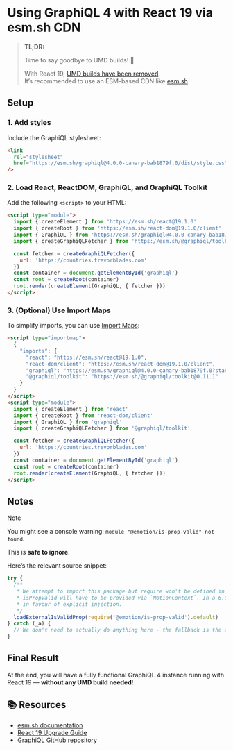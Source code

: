 # Using GraphiQL 4 with React 19 via esm.sh CDN

> **TL;DR:**
>
> Time to say goodbye to UMD builds! 👋
>
> With React 19, [UMD builds have been removed](https://react.dev/blog/2024/04/25/react-19-upgrade-guide#umd-builds-removed).  
> It’s recommended to use an ESM-based CDN like [esm.sh](https://esm.sh).

## Setup

### 1. Add styles

Include the GraphiQL stylesheet:

```html
<link
  rel="stylesheet"
  href="https://esm.sh/graphiql@4.0.0-canary-bab1879f.0/dist/style.css"
/>
```

### 2. Load React, ReactDOM, GraphiQL, and GraphiQL Toolkit

Add the following `<script>` to your HTML:

```html
<script type="module">
  import { createElement } from 'https://esm.sh/react@19.1.0'
  import { createRoot } from 'https://esm.sh/react-dom@19.1.0/client'
  import { GraphiQL } from 'https://esm.sh/graphiql@4.0.0-canary-bab1879f.0?standalone'
  import { createGraphiQLFetcher } from 'https://esm.sh/@graphiql/toolkit@0.11.1'

  const fetcher = createGraphiQLFetcher({
    url: 'https://countries.trevorblades.com'
  })
  const container = document.getElementById('graphiql')
  const root = createRoot(container)
  root.render(createElement(GraphiQL, { fetcher }))
</script>
```

### 3. (Optional) Use Import Maps

To simplify imports, you can use [Import Maps](https://esm.sh/#using-import-maps):

```html
<script type="importmap">
  {
    "imports": {
      "react": "https://esm.sh/react@19.1.0",
      "react-dom/client": "https://esm.sh/react-dom@19.1.0/client",
      "graphiql": "https://esm.sh/graphiql@4.0.0-canary-bab1879f.0?standalone",
      "@graphiql/toolkit": "https://esm.sh/@graphiql/toolkit@0.11.1"
    }
  }
</script>
<script type="module">
  import { createElement } from 'react'
  import { createRoot } from 'react-dom/client'
  import { GraphiQL } from 'graphiql'
  import { createGraphiQLFetcher } from '@graphiql/toolkit'

  const fetcher = createGraphiQLFetcher({
    url: 'https://countries.trevorblades.com'
  })
  const container = document.getElementById('graphiql')
  const root = createRoot(container)
  root.render(createElement(GraphiQL, { fetcher }))
</script>
```

## Notes

> [!NOTE]  
> You might see a console warning: `module "@emotion/is-prop-valid" not found`.
>
> This is **safe to ignore**.
>
> Here’s the relevant source snippet:
>
> ```js
> try {
>   /**
>    * We attempt to import this package but require won't be defined in esm environments, in that case
>    * isPropValid will have to be provided via `MotionContext`. In a 6.0.0 this should probably be removed
>    * in favour of explicit injection.
>    */
>   loadExternalIsValidProp(require('@emotion/is-prop-valid').default)
> } catch (_a) {
>   // We don't need to actually do anything here - the fallback is the existing `isPropValid`.
> }
> ```

## Final Result

At the end, you will have a fully functional GraphiQL 4 instance running with React 19 — **without any UMD build needed**!

## 📚 Resources

- [esm.sh documentation](https://esm.sh)
- [React 19 Upgrade Guide](https://react.dev/blog/2024/04/25/react-19-upgrade-guide)
- [GraphiQL GitHub repository](https://github.com/graphql/graphiql)
